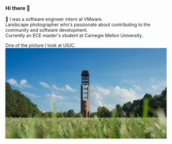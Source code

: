 ### Hi there 🎉


I was a software engineer intern at VMware. <br />
Landscape photographer who's passionate about contributing to the community and software development. <br />
Currently an ECE master's student at Carnegie Mellon University.<br />
<!--
**bojiang3/bojiang3** is a ✨ _special_ ✨ repository because its `README.md` (this file) appears on your GitHub profile.

Here are some ideas to get you started:

- 🔭 I’m currently working on ...
- 🌱 I’m currently learning ...
- 👯 I’m looking to collaborate on ...
- 🤔 I’m looking for help with ...
- 💬 Ask me about ...
- 📫 How to reach me: ...
- 😄 Pronouns: ...
- ⚡ Fun fact: ...
-->

One of the picture I took at UIUC.
![image](https://github.com/bojiang3/bojiang3/blob/main/UIUC%20South%20Quad.jpg)
